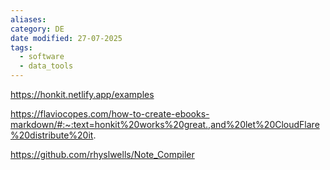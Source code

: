 ```yaml
---
aliases: 
category: DE
date modified: 27-07-2025
tags:
  - software
  - data_tools
---
```

https://honkit.netlify.app/examples

https://flaviocopes.com/how-to-create-ebooks-markdown/#:~:text=honkit%20works%20great.,and%20let%20CloudFlare%20distribute%20it.

https://github.com/rhyslwells/Note_Compiler